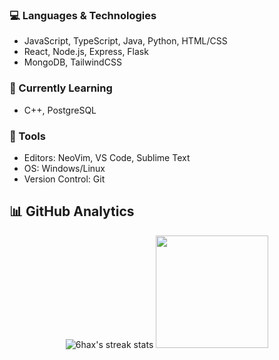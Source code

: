 ### 💻 Languages & Technologies
- JavaScript, TypeScript, Java, Python, HTML/CSS  
- React, Node.js, Express, Flask  
- MongoDB, TailwindCSS  


### 🌱 Currently Learning
- C++, PostgreSQL

### 🔧 Tools
- Editors: NeoVim, VS Code, Sublime Text
- OS: Windows/Linux
- Version Control: Git

## **📊 GitHub Analytics**  
<p align="center">
  <img src="https://github-readme-streak-stats.herokuapp.com/?user=6hax&theme=github-dark&hide_border=true" alt="6hax's streak stats" />
  <img height="180em" src="https://github-readme-stats.vercel.app/api/top-langs/?username=6hax&layout=compact&theme=github_dark&hide_border=true&langs_count=8" />
</p>

